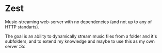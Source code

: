 # Zest

Music-streaming web-server with no dependencies (and not up to any of HTTP standarts).

The goal is an ability to dynamically stream music files from a folder and it's subfolders, and to extend my knowledge and maybe to use this as my own server :3c.
